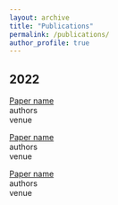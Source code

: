 ```yaml
---
layout: archive
title: "Publications"
permalink: /publications/
author_profile: true
---
```


2022
----

[Paper name](link)  
authors  
venue  

[Paper name](link)  
authors  
venue  

[Paper name](link)  
authors  
venue  

